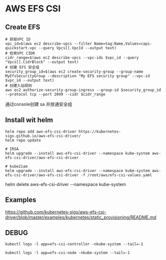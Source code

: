 # AWS EFS CSI

## Create EFS

```
# 获取VPC ID
vpc_id=$(aws ec2 describe-vpcs --filter Name=tag:Name,Values=capi-quickstart-vpc --query Vpcs[].VpcId --output text)
# 检索VPC CIDR
cidr_range=$(aws ec2 describe-vpcs --vpc-ids $vpc_id --query "Vpcs[].CidrBlock" --output text)
# 创建 EFS 安全组
security_group_id=$(aws ec2 create-security-group --group-name MyEfsSecurityGroup --description "My EFS security group" --vpc-id $vpc_id --output text)
# 创建入站规则
aws ec2 authorize-security-group-ingress --group-id $security_group_id --protocol tcp --port 2049 --cidr $cidr_range
```

通过console创建 sa 并放通安全组

## Install wit helm

```
helm repo add aws-efs-csi-driver https://kubernetes-sigs.github.io/aws-efs-csi-driver/
helm repo update

# IRSA
helm upgrade --install aws-efs-csi-driver --namespace kube-system aws-efs-csi-driver/aws-efs-csi-driver

# kube2iam
helm upgrade --install aws-efs-csi-driver --namespace kube-system aws-efs-csi-driver/aws-efs-csi-driver -f /root/aws/efs-csi-values.yaml
```

helm delete aws-efs-csi-driver --namespace kube-system


## Examples

https://github.com/kubernetes-sigs/aws-efs-csi-driver/blob/master/examples/kubernetes/static_provisioning/README.md


## DEBUG

```console
kubectl logs -l app=efs-csi-controller -nkube-system --tail=-1

kubectl logs -l app=efs-csi-node -nkube-system --tail=-1
```
